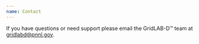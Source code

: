 ```yaml
---
name: Contact
---
```

If you have questions or need support please email the GridLAB-D™ team at [gridlabd@pnnl.gov](mailto:gridlabd@pnnl.gov).